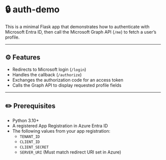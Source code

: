 # 🔒 auth-demo

This is a minimal Flask app that demonstrates how to authenticate with Microsoft Entra ID, then call the Microsoft Graph API (`/me`) to fetch a user’s profile.

---

## ⚙️ Features

- Redirects to Microsoft login (`/login`)
- Handles the callback (`/authorize`)
- Exchanges the authorization code for an access token
- Calls the Graph API to display requested profile fields

---

## ✏️ Prerequisites

- Python 3.10+
- A registered App Registration in Azure Entra ID
- The following values from your app registration:
  - `TENANT_ID`
  - `CLIENT_ID`
  - `CLIENT_SECRET`
  - `SERVER_URI` (Must match redirect URI set in Azure)
